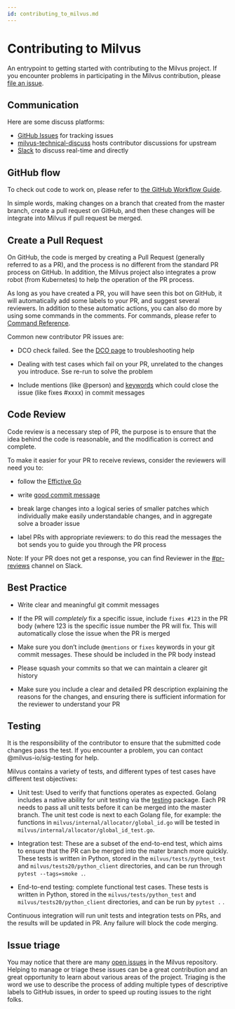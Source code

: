 ```yaml
---
id: contributing_to_milvus.md
---
```


# Contributing to Milvus

An entrypoint to getting started with contributing to the Milvus project. If you encounter problems in participating in the Milvus contribution, please [file an issue](https://github.com/milvus-io/community/issues/new).



## Communication

Here are some discuss platforms:

-   [GitHub Issues](https://github.com/milvus-io/milvus/issues) for tracking issues
-   [milvus-technical-discuss](https://lists.lfaidata.foundation/g/milvus-technical-discuss) hosts contributor discussions for upstream
-   [Slack](https://lists.lfaidata.foundation/g/milvus-technical-discuss) to discuss real-time and directly



## GitHub flow

To check out code to work on, please refer to [the GitHub Workflow Guide](https://www.kubernetes.dev/docs/guide/github-workflow).

In simple words, making changes on a branch that created from the master branch, create a pull request on GitHub, and then these changes will be integrate into Milvus if pull request be merged.



## Create a Pull Request

On GitHub, the code is merged by creating a Pull Request (generally referred to as a PR), and the process is no different from the standard PR process on GitHub. In addition, the Milvus project also integrates a prow robot (from Kubernetes) to help the operation of the PR process.

As long as you have created a PR, you will have seen this bot on GitHub, it will automatically add some labels to your PR, and suggest several reviewers. In addition to these automatic actions, you can also do more by using some commands in the comments. For commands, please refer to [Command Reference](https://prow.zilliz.cc/command-help).

Common new contributor PR issues are:

-   DCO check failed. See the [DCO page](https://github.com/apps/dco) to troubleshooting help

-   Dealing with test cases which fail on your PR, unrelated to the changes you introduce. Sse re-run to solve the problem
-   Include mentions (like @person) and [keywords](https://help.github.com/en/articles/closing-issues-using-keywords) which could close the issue (like fixes #xxxx) in commit messages



## Code Review

Code review is a necessary step of PR, the purpose is to ensure that the idea behind the code is reasonable, and the modification is correct and complete.

To make it easier for your PR to receive reviews, consider the reviewers will need you to:

-   follow the [Effictive Go](https://golang.org/doc/effective_go)

-   write [good commit message](https://chris.beams.io/posts/git-commit)

-   break large changes into a logical series of smaller patches which individually make easily understandable changes, and in aggregate solve a broader issue

-   label PRs with appropriate reviewers: to do this read the messages the bot sends you to guide you through the PR process

Note: If your PR does not get a response, you can find Reviewer in the [#pr-reviews](https://milvusio.slack.com/messages/pr-reviews) channel on Slack.



## Best Practice

-   Write clear and meaningful git commit messages

-   If the PR will *completely* fix a specific issue, include `fixes #123` in the PR body (where 123 is the specific issue number the PR will fix. This will automatically close the issue when the PR is merged
-   Make sure you don’t include `@mentions` or `fixes` keywords in your git commit messages. These should be included in the PR body instead

-   Please squash your commits so that we can maintain a clearer git history

-   Make sure you include a clear and detailed PR description explaining the reasons for the changes, and ensuring there is sufficient information for the reviewer to understand your PR



## Testing

It is the responsibility of the contributor to ensure that the submitted code changes pass the test. If you encounter a problem, you can contact @milvus-io/sig-testing for help.

Milvus contains a variety of tests, and different types of test cases have different test objectives:

-   Unit test: Used to verify that functions operates as expected. Golang includes a native ability for unit testing via the [testing](https://golang.org/pkg/testing/) package. Each PR needs to pass all unit tests before it can be merged into the master branch. The unit test code is next to each Golang file, for example: the functions in `milvus/internal/allocator/global_id.go` will be tested in `milvus/internal/allocator/global_id_test.go`.

-   Integration test: These are a subset of the end-to-end test, which aims to ensure that the PR can be merged into the mater branch more quickly. These tests is written in Python, stored in the `milvus/tests/python_test` and `milvus/tests20/python_client` directories, and can be run through `pytest --tags=smoke .`.

-   End-to-end testing: complete functional test cases. These tests is written in Python, stored in the `milvus/tests/python_test` and `milvus/tests20/python_client` directories, and can be run by `pytest .` .

Continuous integration will run unit tests and integration tests on PRs, and the results will be updated in PR. Any failure will block the code merging.



## Issue triage

You may notice that there are many [open issues](https://github.com/milvus-io/milvus/issues) in the Milvus repository. Helping to manage or triage these issues can be a great contribution and an great opportunity to learn about various areas of the project. Triaging is the word we use to describe the process of adding multiple types of descriptive labels to GitHub issues, in order to speed up routing issues to the right folks.

